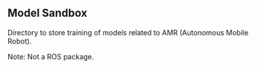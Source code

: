 Model Sandbox
---

Directory to store training of models related to AMR (Autonomous Mobile Robot).

Note: Not a ROS package.

